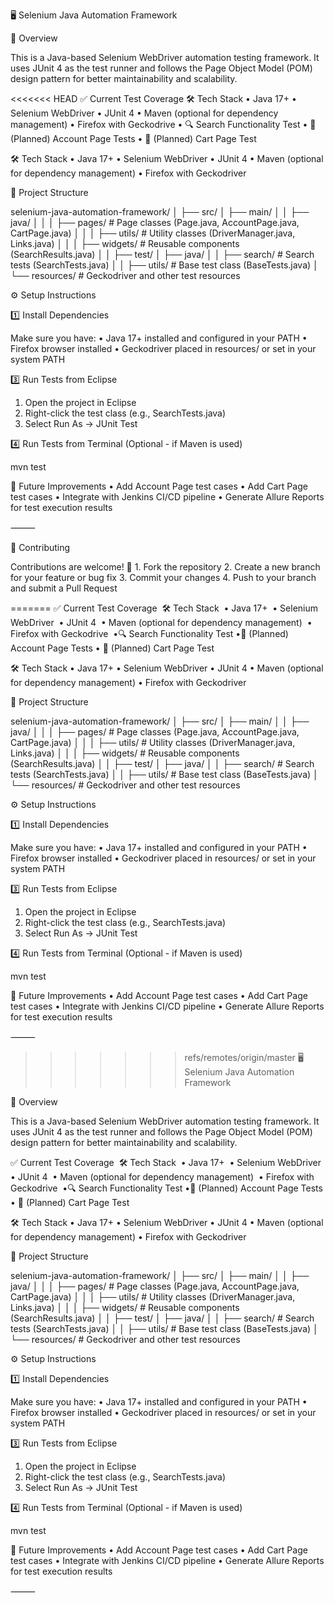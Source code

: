 🖥 Selenium Java Automation Framework

📌 Overview

This is a Java-based Selenium WebDriver automation testing framework.
It uses JUnit 4 as the test runner and follows the Page Object Model (POM) design pattern for better maintainability and scalability.

<<<<<<< HEAD
✅ Current Test Coverage 🛠 Tech Stack •	Java 17+ •	Selenium WebDriver •	JUnit 4 •	Maven (optional for dependency management) •	Firefox with Geckodrive •	🔍 Search Functionality Test •	🧾 (Planned) Account Page Tests
•	🛒 (Planned) Cart Page Test

🛠 Tech Stack •	Java 17+
•	Selenium WebDriver
•	JUnit 4
•	Maven (optional for dependency management)
•	Firefox with Geckodriver

📂 Project Structure

selenium-java-automation-framework/
│
├── src/
│   ├── main/
│   │   ├── java/
│   │   │   ├── pages/      # Page classes (Page.java, AccountPage.java, CartPage.java)
│   │   │   ├── utils/      # Utility classes (DriverManager.java, Links.java)
│   │   │   ├── widgets/    # Reusable components (SearchResults.java)
│
│   ├── test/
│       ├── java/
│       │   ├── search/     # Search tests (SearchTests.java)
│       │   ├── utils/      # Base test class (BaseTests.java)
│
└── resources/        # Geckodriver and other test resources

⚙️ Setup Instructions

1️⃣ Install Dependencies

Make sure you have:
•	Java 17+ installed and configured in your PATH
•	Firefox browser installed
•	Geckodriver placed in resources/ or set in your system PATH

3️⃣ Run Tests from Eclipse
1.	Open the project in Eclipse
2.	Right-click the test class (e.g., SearchTests.java)
3.	Select Run As → JUnit Test

4️⃣ Run Tests from Terminal (Optional - if Maven is used)

mvn test


🚀 Future Improvements
•	Add Account Page test cases
•	Add Cart Page test cases
•	Integrate with Jenkins CI/CD pipeline
•	Generate Allure Reports for test execution results

⸻

🤝 Contributing

Contributions are welcome! 🚀
	1.	Fork the repository
	2.	Create a new branch for your feature or bug fix
	3.	Commit your changes
	4.	Push to your branch and submit a Pull Request

	
=======
✅ Current Test Coverage 
🛠 Tech Stack 
• Java 17+ 
• Selenium WebDriver 
• JUnit 4 
• Maven (optional for dependency management) 
• Firefox with Geckodrive 
•🔍 Search Functionality Test
•🧾 (Planned) Account Page Tests
• 🛒 (Planned) Cart Page Test

🛠 Tech Stack
• Java 17+
• Selenium WebDriver
• JUnit 4
• Maven (optional for dependency management)
• Firefox with Geckodriver

📂 Project Structure

selenium-java-automation-framework/
│
├── src/
│   ├── main/
│   │   ├── java/
│   │   │   ├── pages/      # Page classes (Page.java, AccountPage.java, CartPage.java)
│   │   │   ├── utils/      # Utility classes (DriverManager.java, Links.java)
│   │   │   ├── widgets/    # Reusable components (SearchResults.java)
│
│   ├── test/
│       ├── java/
│       │   ├── search/     # Search tests (SearchTests.java)
│       │   ├── utils/      # Base test class (BaseTests.java)
│
└── resources/        # Geckodriver and other test resources

⚙️ Setup Instructions

1️⃣ Install Dependencies

Make sure you have:
• Java 17+ installed and configured in your PATH
• Firefox browser installed
• Geckodriver placed in resources/ or set in your system PATH

3️⃣ Run Tests from Eclipse
1. Open the project in Eclipse
2. Right-click the test class (e.g., SearchTests.java)
3. Select Run As → JUnit Test

4️⃣ Run Tests from Terminal (Optional - if Maven is used)

mvn test

🚀 Future Improvements
• Add Account Page test cases
• Add Cart Page test cases
• Integrate with Jenkins CI/CD pipeline
• Generate Allure Reports for test execution results

⸻
>>>>>>> refs/remotes/origin/master
🖥 Selenium Java Automation Framework

📌 Overview

This is a Java-based Selenium WebDriver automation testing framework.
It uses JUnit 4 as the test runner and follows the Page Object Model (POM) design pattern for better maintainability and scalability.

✅ Current Test Coverage 
🛠 Tech Stack 
• Java 17+ 
• Selenium WebDriver 
• JUnit 4 
• Maven (optional for dependency management) 
• Firefox with Geckodrive 
•🔍 Search Functionality Test
•🧾 (Planned) Account Page Tests
• 🛒 (Planned) Cart Page Test

🛠 Tech Stack
• Java 17+
• Selenium WebDriver
• JUnit 4
• Maven (optional for dependency management)
• Firefox with Geckodriver

📂 Project Structure

selenium-java-automation-framework/
│
├── src/
│   ├── main/
│   │   ├── java/
│   │   │   ├── pages/      # Page classes (Page.java, AccountPage.java, CartPage.java)
│   │   │   ├── utils/      # Utility classes (DriverManager.java, Links.java)
│   │   │   ├── widgets/    # Reusable components (SearchResults.java)
│
│   ├── test/
│       ├── java/
│       │   ├── search/     # Search tests (SearchTests.java)
│       │   ├── utils/      # Base test class (BaseTests.java)
│
└── resources/        # Geckodriver and other test resources

⚙️ Setup Instructions

1️⃣ Install Dependencies

Make sure you have:
• Java 17+ installed and configured in your PATH
• Firefox browser installed
• Geckodriver placed in resources/ or set in your system PATH

3️⃣ Run Tests from Eclipse
1. Open the project in Eclipse
2. Right-click the test class (e.g., SearchTests.java)
3. Select Run As → JUnit Test

4️⃣ Run Tests from Terminal (Optional - if Maven is used)

mvn test

🚀 Future Improvements
• Add Account Page test cases
• Add Cart Page test cases
• Integrate with Jenkins CI/CD pipeline
• Generate Allure Reports for test execution results

⸻
